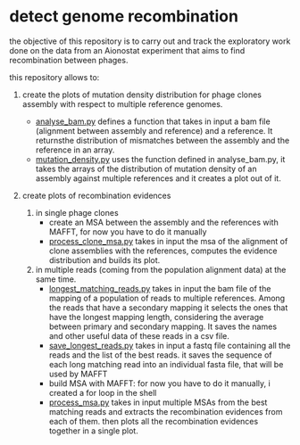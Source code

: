 # detect genome recombination

the objective of this repository is to carry out and track the exploratory work done on the data from an Aionostat experiment that aims to find recombination between phages.

this repository allows to:

1. create the plots of mutation density distribution for phage clones assembly with respect to multiple reference genomes.
    - [analyse_bam.py](scripts/analyse_bam.py) defines a function that takes in input a bam file (alignment between assembly and reference) and a reference. It returnsthe distribution of mismatches between the assembly and the reference in an array.
    - [mutation_density.py](scripts/mutation_densisty.py) uses the function defined in analyse_bam.py, it takes the arrays of the distribution of mutation density of an assembly against multiple references and it creates a plot out of it.

2. create plots of recombination evidences
    1. in single phage clones
        - create an MSA between the assembly and the references with MAFFT, for now you have to do it manually
        - [process_clone_msa.py](scripts/process_clone_msa.py) takes in input the msa of the alignment of clone assemblies with the references, computes the evidence distribution and builds its plot.
    2. in multiple reads (coming from the population alignment data) at the same time.
        - [longest_matching_reads.py](scripts/longest_matching_reads.py) takes in input the bam file of the mapping of a population of reads to multiple references. Among the reads that have a secondary mapping it selects the ones that have the longest mapping length, considering the average between primary and secondary mapping. It saves the names and other useful data of these reads in a csv file.
        - [save_longest_reads.py](scripts/save_longest_reads.py) takes in input a fastq file containing all the reads and the list of the best reads. it saves the sequence of each long matching read into an individual fasta file, that will be used by MAFFT
        - build MSA with MAFFT: for now you have to do it manually, i created a for loop in the shell
        - [process_msa.py](scripts/process_msa.py) takes in input multiple MSAs from the best matching reads and extracts the recombination evidences from each of them. then plots all the recombination evidences together in a single plot.
